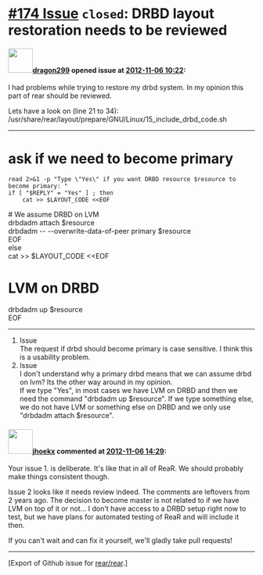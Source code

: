 [\#174 Issue](https://github.com/rear/rear/issues/174) `closed`: DRBD layout restoration needs to be reviewed
=============================================================================================================

#### <img src="https://avatars.githubusercontent.com/u/2734035?v=4" width="50">[dragon299](https://github.com/dragon299) opened issue at [2012-11-06 10:22](https://github.com/rear/rear/issues/174):

I had problems while trying to restore my drbd system. In my opinion
this part of rear should be reviewed.

Lets have a look on (line 21 to 34):  
/usr/share/rear/layout/prepare/GNU/Linux/15\_include\_drbd\_code.sh

------------------------------------------------------------------------

ask if we need to become primary
================================

    read 2>&1 -p "Type \"Yes\" if you want DRBD resource $resource to become primary: "
    if [ "$REPLY" = "Yes" ] ; then
        cat >> $LAYOUT_CODE <<EOF

\# We assume DRBD on LVM  
drbdadm attach $resource  
drbdadm -- --overwrite-data-of-peer primary $resource  
EOF  
else  
cat &gt;&gt; $LAYOUT\_CODE &lt;&lt;EOF

LVM on DRBD
===========

drbdadm up $resource  
EOF

------------------------------------------------------------------------

1.  Issue  
    The request if drbd should become primary is case sensitive. I think
    this is a usability problem.
2.  Issue  
    I don't understand why a primary drbd means that we can assume drbd
    on lvm? Its the other way around in my opinion.  
    If we type "Yes", in most cases we have LVM on DRBD and then we need
    the command "drbdadm up $resource". If we type something else, we do
    not have LVM or something else on DRBD and we only use "drbdadm
    attach $resource".

#### <img src="https://avatars.githubusercontent.com/u/783473?v=4" width="50">[jhoekx](https://github.com/jhoekx) commented at [2012-11-06 14:29](https://github.com/rear/rear/issues/174#issuecomment-10112322):

Your issue 1. is deliberate. It's like that in all of ReaR. We should
probably make things consistent though.

Issue 2 looks like it needs review indeed. The comments are leftovers
from 2 years ago. The decision to become master is not related to if we
have LVM on top of it or not... I don't have access to a DRBD setup
right now to test, but we have plans for automated testing of ReaR and
will include it then.

If you can't wait and can fix it yourself, we'll gladly take pull
requests!

------------------------------------------------------------------------

\[Export of Github issue for
[rear/rear](https://github.com/rear/rear).\]
